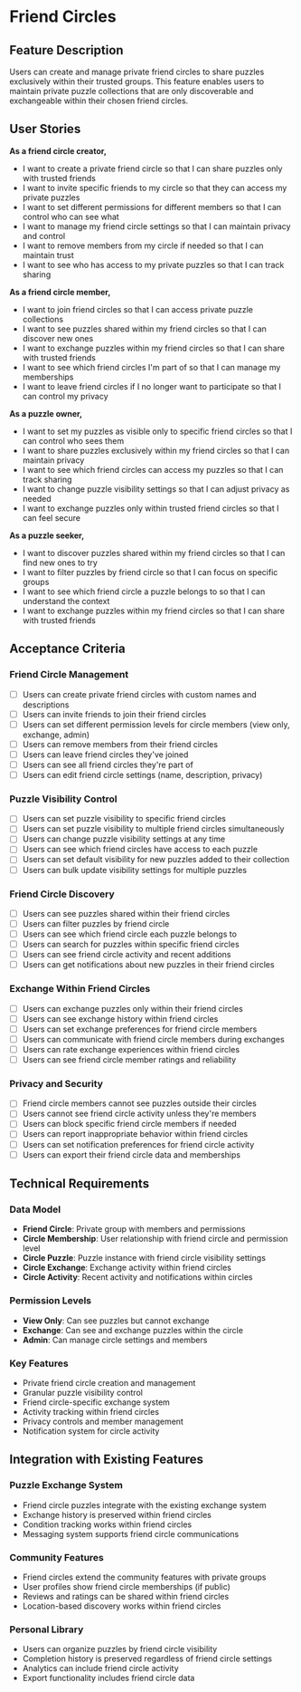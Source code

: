 # Friend Circles

## Feature Description

Users can create and manage private friend circles to share puzzles exclusively within their trusted groups. This feature enables users to maintain private puzzle collections that are only discoverable and exchangeable within their chosen friend circles.

## User Stories

**As a friend circle creator,**

- I want to create a private friend circle so that I can share puzzles only with trusted friends
- I want to invite specific friends to my circle so that they can access my private puzzles
- I want to set different permissions for different members so that I can control who can see what
- I want to manage my friend circle settings so that I can maintain privacy and control
- I want to remove members from my circle if needed so that I can maintain trust
- I want to see who has access to my private puzzles so that I can track sharing

**As a friend circle member,**

- I want to join friend circles so that I can access private puzzle collections
- I want to see puzzles shared within my friend circles so that I can discover new ones
- I want to exchange puzzles within my friend circles so that I can share with trusted friends
- I want to see which friend circles I'm part of so that I can manage my memberships
- I want to leave friend circles if I no longer want to participate so that I can control my privacy

**As a puzzle owner,**

- I want to set my puzzles as visible only to specific friend circles so that I can control who sees them
- I want to share puzzles exclusively within my friend circles so that I can maintain privacy
- I want to see which friend circles can access my puzzles so that I can track sharing
- I want to change puzzle visibility settings so that I can adjust privacy as needed
- I want to exchange puzzles only within trusted friend circles so that I can feel secure

**As a puzzle seeker,**

- I want to discover puzzles shared within my friend circles so that I can find new ones to try
- I want to filter puzzles by friend circle so that I can focus on specific groups
- I want to see which friend circle a puzzle belongs to so that I can understand the context
- I want to exchange puzzles within my friend circles so that I can share with trusted friends

## Acceptance Criteria

### Friend Circle Management

- [ ] Users can create private friend circles with custom names and descriptions
- [ ] Users can invite friends to join their friend circles
- [ ] Users can set different permission levels for circle members (view only, exchange, admin)
- [ ] Users can remove members from their friend circles
- [ ] Users can leave friend circles they've joined
- [ ] Users can see all friend circles they're part of
- [ ] Users can edit friend circle settings (name, description, privacy)

### Puzzle Visibility Control

- [ ] Users can set puzzle visibility to specific friend circles
- [ ] Users can set puzzle visibility to multiple friend circles simultaneously
- [ ] Users can change puzzle visibility settings at any time
- [ ] Users can see which friend circles have access to each puzzle
- [ ] Users can set default visibility for new puzzles added to their collection
- [ ] Users can bulk update visibility settings for multiple puzzles

### Friend Circle Discovery

- [ ] Users can see puzzles shared within their friend circles
- [ ] Users can filter puzzles by friend circle
- [ ] Users can see which friend circle each puzzle belongs to
- [ ] Users can search for puzzles within specific friend circles
- [ ] Users can see friend circle activity and recent additions
- [ ] Users can get notifications about new puzzles in their friend circles

### Exchange Within Friend Circles

- [ ] Users can exchange puzzles only within their friend circles
- [ ] Users can see exchange history within friend circles
- [ ] Users can set exchange preferences for friend circle members
- [ ] Users can communicate with friend circle members during exchanges
- [ ] Users can rate exchange experiences within friend circles
- [ ] Users can see friend circle member ratings and reliability

### Privacy and Security

- [ ] Friend circle members cannot see puzzles outside their circles
- [ ] Users cannot see friend circle activity unless they're members
- [ ] Users can block specific friend circle members if needed
- [ ] Users can report inappropriate behavior within friend circles
- [ ] Users can set notification preferences for friend circle activity
- [ ] Users can export their friend circle data and memberships

## Technical Requirements

### Data Model

- **Friend Circle**: Private group with members and permissions
- **Circle Membership**: User relationship with friend circle and permission level
- **Circle Puzzle**: Puzzle instance with friend circle visibility settings
- **Circle Exchange**: Exchange activity within friend circles
- **Circle Activity**: Recent activity and notifications within circles

### Permission Levels

- **View Only**: Can see puzzles but cannot exchange
- **Exchange**: Can see and exchange puzzles within the circle
- **Admin**: Can manage circle settings and members

### Key Features

- Private friend circle creation and management
- Granular puzzle visibility control
- Friend circle-specific exchange system
- Activity tracking within friend circles
- Privacy controls and member management
- Notification system for circle activity

## Integration with Existing Features

### Puzzle Exchange System

- Friend circle puzzles integrate with the existing exchange system
- Exchange history is preserved within friend circles
- Condition tracking works within friend circles
- Messaging system supports friend circle communications

### Community Features

- Friend circles extend the community features with private groups
- User profiles show friend circle memberships (if public)
- Reviews and ratings can be shared within friend circles
- Location-based discovery works within friend circles

### Personal Library

- Users can organize puzzles by friend circle visibility
- Completion history is preserved regardless of friend circle settings
- Analytics can include friend circle activity
- Export functionality includes friend circle data
